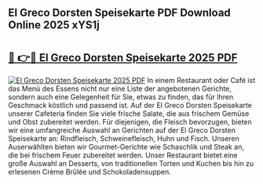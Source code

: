 ## El Greco Dorsten Speisekarte PDF Download Online 2025 xYS1j

# <h2><a href="http://gc8jjw.nevu.top/?p=El+Greco+Dorsten+Speisekarte">🔗 👉🔴 El Greco Dorsten Speisekarte 2025 PDF</a></h2>

[![El Greco Dorsten Speisekarte 2025 PDF](https://i.imgur.com/dBaPXMq.png)](http://gc8jjw.nevu.top/?p=El+Greco+Dorsten+Speisekarte)
In einem Restaurant oder Café ist das Menü des Essens nicht nur eine Liste der angebotenen Gerichte, sondern auch eine Gelegenheit für Sie, etwas zu finden, das für Ihren Geschmack köstlich und passend ist. Auf der El Greco Dorsten Speisekarte unserer Cafeteria finden Sie viele frische Salate, die aus frischem Gemüse und Obst zubereitet werden. Für diejenigen, die Fleisch bevorzugen, bieten wir eine umfangreiche Auswahl an Gerichten auf der El Greco Dorsten Speisekarte an: Rindfleisch, Schweinefleisch, Huhn und Fisch. Unseren Auserwählten bieten wir Gourmet-Gerichte wie Schaschlik und Steak an, die bei frischem Feuer zubereitet werden. Unser Restaurant bietet eine große Auswahl an Desserts, von traditionellen Torten und Kuchen bis hin zu erlesenen Crème Brûlée und Schokoladensuppen.
